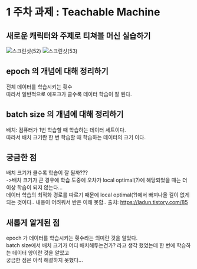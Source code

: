 # 1 주차 과제 : Teachable Machine
## 새로운 캐릭터와 주제로 티쳐블 머신 실습하기
![스크린샷(52)](https://user-images.githubusercontent.com/128217063/229799296-9ed9fd23-7c51-44b3-aef1-47a63cf1c979.png)
![스크린샷(53)](https://user-images.githubusercontent.com/128217063/229799306-504c6d58-94ad-4172-aaf2-2b047a20a139.png)

## epoch 의 개념에 대해 정리하기
전체 데이터를 학습시키는 횟수\
따라서 일반적으로 에포크가 클수록 데이터 학습이 잘 된다.
## batch size 의 개념에 대해 정리하기
배치: 컴퓨터가 1번 학습할 때 학습하는 데이터 세트이다.\
따라서 배치 크기란 한 번 학습할 때 학습하는 데이터의 크기 이다.
## 궁금한 점
배치 크기가 클수록 학습이 잘 될까??? \
->배치 크기가 큰 경우에 학습 도중에 오차가 local optimal(?)에 해당되었을 때는 더 이상 학습이 되지 않는다...\
데이터 학습의 최적화 경로를 따르기 때문에 local optimal(?)에서 빠져나올 길이 없게 되는 것이다..
내용이 어려워서 반은 이해 못함..
출처: https://ladun.tistory.com/85
## 새롭게 알게된 점
epoch 가 데이터를 학습시키는 횟수라는 의미란 것을 알았다.\
batch size에서 배치 크기가 어디 배치해두는건가? 라고 생각 했었는데 한 번에 학습하는 데이터 양이란 것을 알았고\
궁금한 점은 아직 해결하지 못했다...

